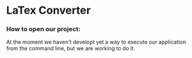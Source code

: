 # LaTex Converter
### How to open our project:


At the moment we haven't developt yet a way to execute our application from the command line, but we are working to do it.
